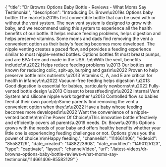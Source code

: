 {
    "title": "Dr Browns Options Baby Bottle - Reviews - What Moms Say Testimonial",
    "description": "Introducing Dr. Brown\u2019s Options baby bottle: The market\u2019s first convertible bottle that can be used with or without the vent system. The new vent system is designed to grow with baby, and we recommend using this system to experience all the health benefits of our bottle. It helps reduce feeding problems, helps digestion and helps preserve vitamins. Some moms and dads find removing the vent a convenient option as their baby's feeding becomes more developed. The nipple venting creates a paced flow, and provides a feeding experience similar to most nipple-vented bottles. Options bottles fit most breast pumps, and are BPA-free and made in the USA. \n\nWith the vent, benefits include:\n\u2022 Helps reduce feeding problems \u2013 Our bottles are known for reducing colic, spit-up, burping and gas\n\u2022 Proven to help preserve bottle milk nutrients \u2013 Vitamins C, A, and E are critical for health in infancy\n\u2022 Vacuum-free feeding helps digestion \u2013 Good digestion is essential for babies, particularly newborns\n\u2022 Fully-vented bottle design \u2013 Closest to breastfeeding\n\u2022 Internal Vent System and silicone nipple work together \u2013 Controlled flow so babies feed at their own pace\n\nSome parents find removing the vent a convenient option when they:\n\u2022 Have a baby whose feeding becomes more developed\n\u2022 Want the convenience of a nipple-vented bottle\n\n\nThe Power Of Choice\nThis innovative bottle effectively and efficiently covers all parents\u2019 needs. Dr. Brown\u2019s Options grows with the needs of your baby and offers healthy benefits whether your little one is experiencing feeding challenges or not. Options gives you the power of choice.\n\nHappy feeding.",
    "channelid": "114661406",
    "videoid": "85582129",
    "date_created": "1488223908",
    "date_modified": "1490125123",
    "type": "captivate",
    "layout": "channelVideo",
    "url": "\/latest-videos\/dr-browns-options-baby-bottle-reviews-what-moms-say-testimonial\/114661406-85582129"
}